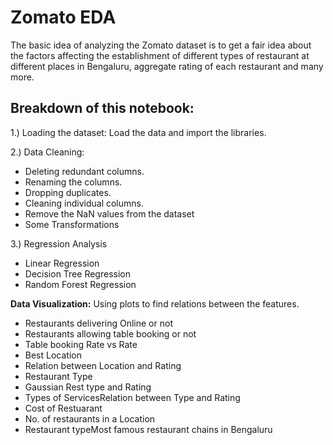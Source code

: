 # Zomato EDA

The basic idea of analyzing the Zomato dataset is to get a fair idea about the factors affecting the establishment
of different types of restaurant at different places in Bengaluru, aggregate rating of each restaurant and many more.

## Breakdown of this notebook:
1.) Loading the dataset: Load the data and import the libraries.

2.) Data Cleaning:
* Deleting redundant columns.
* Renaming the columns.
* Dropping duplicates.
* Cleaning individual columns.
* Remove the NaN values from the dataset 
* Some Transformations 

3.) Regression Analysis
* Linear Regression
* Decision Tree Regression
* Random Forest Regression

**Data Visualization:** Using plots to find relations between the features.
* Restaurants delivering Online or not
* Restaurants allowing table booking or not
* Table booking Rate vs Rate
* Best Location
* Relation between Location and Rating
* Restaurant Type
* Gaussian Rest type and Rating
* Types of ServicesRelation between Type and Rating
* Cost of Restuarant
* No. of restaurants in a Location
* Restaurant typeMost famous restaurant chains in Bengaluru
